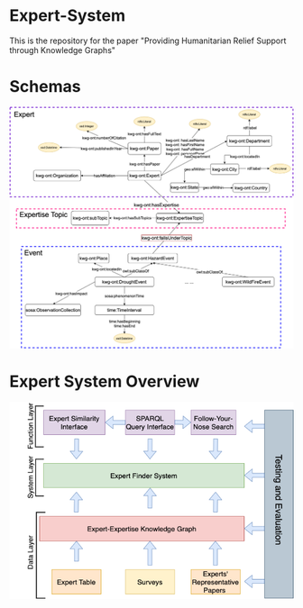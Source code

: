 # Expert-System
This is the repository for the paper "Providing Humanitarian Relief Support through Knowledge Graphs"


# Schemas
![Expert Knowledge Graph Schema](./figures/schema_dr.png)

# Expert System Overview
![Expert System Overview](./figures/expert_system_overview.png)

